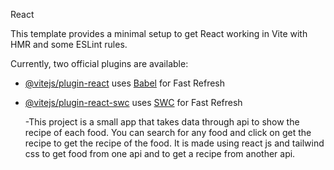  React 

This template provides a minimal setup to get React working in Vite with HMR and some ESLint rules.

Currently, two official plugins are available:

- [@vitejs/plugin-react](https://github.com/vitejs/vite-plugin-react/blob/main/packages/plugin-react/README.md) uses [Babel](https://babeljs.io/) for Fast Refresh
- [@vitejs/plugin-react-swc](https://github.com/vitejs/vite-plugin-react-swc) uses [SWC](https://swc.rs/) for Fast Refresh

  -This project is a small app that takes data through api to show the recipe of each food. You can search for any food and click on get the recipe to get the recipe of the food.
It is made using react js and tailwind css to get food from one api and to get a recipe from another api.
